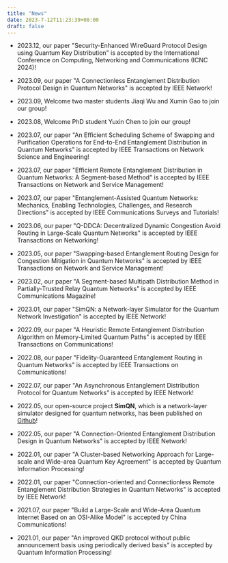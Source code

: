 ```yaml
---
title: "News"
date: 2023-7-12T11:23:39+08:00
draft: false
---
```

 * 2023.12, our paper "Security-Enhanced WireGuard Protocol Design using Quantum Key Distribution" is accepted by the International Conference on Computing, Networking and Communications (ICNC 2024)!
 
 * 2023.09, our paper "A Connectionless Entanglement Distribution Protocol Design in Quantum Networks" is accepted by IEEE Network!

 * 2023.09, Welcome two master students Jiaqi Wu and Xumin Gao to join our group!

 * 2023.08, Welcome PhD student Yuxin Chen to join our group!
   
 * 2023.07, our paper "An Efficient Scheduling Scheme of Swapping and Purification Operations for End-to-End Entanglement Distribution in Quantum Networks" is accepted by IEEE Transactions on Network Science and Engineering!
  
 * 2023.07, our paper "Efficient Remote Entanglement Distribution in Quantum Networks: A Segment-based Method" is accepted by IEEE Transactions on Network and Service Management!
  
 * 2023.07, our paper "Entanglement-Assisted Quantum Networks: Mechanics, Enabling Technologies, Challenges, and Research Directions" is accepted by IEEE Communications Surveys and Tutorials!
   
 * 2023.06, our paper "Q-DDCA: Decentralized Dynamic Congestion Avoid Routing in Large-Scale Quantum Networks" is accepted by IEEE Transactions on Networking!
   
 * 2023.05, our paper "Swapping-based Entanglement Routing Design for Congestion Mitigation in Quantum Networks" is accepted by IEEE Transactions on Network and Service Management!
    
 * 2023.02, our paper "A Segment-based Multipath Distribution Method in Partially-Trusted Relay Quantum Networks" is accepted by IEEE Communications Magazine!
  
 * 2023.01, our paper "SimQN: a Network-layer Simulator for the Quantum Network Investigation" is accepted by IEEE Network!
    
 * 2022.09, our paper "A Heuristic Remote Entanglement Distribution Algorithm on Memory-Limited Quantum Paths" is accepted by IEEE Transactions on Communications!
 
 * 2022.08, our paper "Fidelity-Guaranteed Entanglement Routing in Quantum Networks" is accepted by IEEE Transactions on Communications!

 * 2022.07, our paper "An Asynchronous Entanglement Distribution Protocol for Quantum Networks" is accepted by IEEE Network!
  
 * 2022.05, our open-source project **SimQN**, which is a network-layer simulator designed for quantum networks, has been published on [Github](https://github.com/ertuil/SimQN)!
  
 * 2022.05, our paper "A Connection-Oriented Entanglement Distribution Design in Quantum Networks" is accepted by IEEE Network!
 
 * 2022.01, our paper "A Cluster-based Networking Approach for Large-scale and Wide-area Quantum Key Agreement" is accepted by Quantum Information Processing!
    
 * 2022.01, our paper "Connection-oriented and Connectionless Remote Entanglement Distribution Strategies in Quantum Networks" is accepted by IEEE Network!
   
 * 2021.07, our paper "Build a Large-Scale and Wide-Area Quantum Internet Based on an OSI-Alike Model" is accepted by China Communications!
   
 * 2021.01, our paper "An improved QKD protocol without public announcement basis using periodically derived basis" is accepted by Quantum Information Processing!
